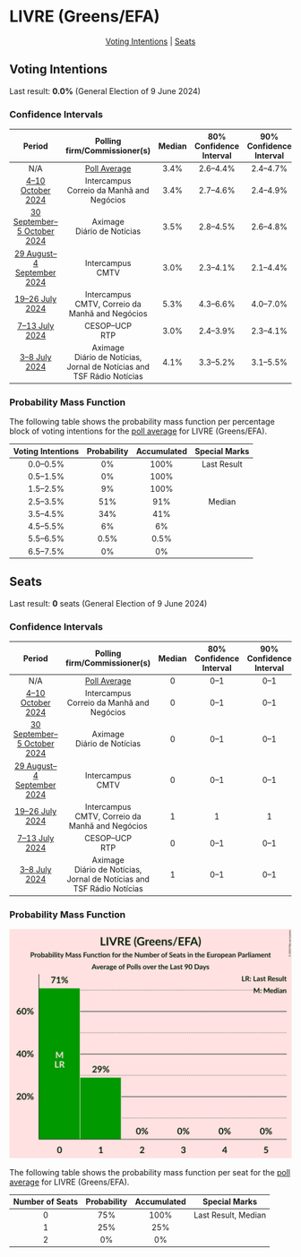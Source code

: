 # LIVRE (Greens/EFA)

<p align="center"><a href="#voting-intentions">Voting Intentions</a> | <a href="#seats">Seats</a></p>

## Voting Intentions

Last result: **0.0%** (General Election of 9 June 2024)

### Confidence Intervals

| Period     | Polling firm/Commissioner(s) | Median | 80% Confidence Interval | 90% Confidence Interval | 95% Confidence Interval | 99% Confidence Interval |
|:----------:|:----------------:|:-----------:|:-----------------------:|:-----------------------:|:-----------------------:|:-----------------------:|
| N/A | [Poll Average](average.html) | 3.4% | 2.6–4.4% | 2.4–4.7% | 2.2–4.9% | 1.9–5.5% |
| [4–10 October 2024](2024-10-10-Intercampus.html) | Intercampus <br> Correio da Manhã and Negócios | 3.4% | 2.7–4.6% | 2.4–4.9% | 2.3–5.2% | 1.9–5.8% |
| [30 September–5 October 2024](2024-10-05-Aximage.html) | Aximage <br> Diário de Notícias | 3.5% | 2.8–4.5% | 2.6–4.8% | 2.4–5.0% | 2.1–5.5% |
| [29 August–4 September 2024](2024-09-04-Intercampus.html) | Intercampus <br> CMTV | 3.0% | 2.3–4.1% | 2.1–4.4% | 1.9–4.7% | 1.6–5.2% |
| [19–26 July 2024](2024-07-26-Intercampus.html) | Intercampus <br> CMTV, Correio da Manhã and Negócios | 5.3% | 4.3–6.6% | 4.0–7.0% | 3.7–7.3% | 3.3–8.0% |
| [7–13 July 2024](2024-07-13-CESOP–UCP.html) | CESOP–UCP <br> RTP | 3.0% | 2.4–3.9% | 2.3–4.1% | 2.1–4.3% | 1.9–4.8% |
| [3–8 July 2024](2024-07-08-Aximage.html) | Aximage <br> Diário de Notícias, Jornal de Notícias and TSF Rádio Notícias | 4.1% | 3.3–5.2% | 3.1–5.5% | 2.9–5.7% | 2.6–6.3% |

### Probability Mass Function

The following table shows the probability mass function per percentage block of voting intentions for the [poll average](average.html) for LIVRE (Greens/EFA).

| Voting Intentions | Probability | Accumulated | Special Marks |
|:-----------------:|:-----------:|:-----------:|:-------------:|
| 0.0–0.5% | 0% | 100% | Last Result |
| 0.5–1.5% | 0% | 100% |  |
| 1.5–2.5% | 9% | 100% |  |
| 2.5–3.5% | 51% | 91% | Median |
| 3.5–4.5% | 34% | 41% |  |
| 4.5–5.5% | 6% | 6% |  |
| 5.5–6.5% | 0.5% | 0.5% |  |
| 6.5–7.5% | 0% | 0% |  |


## Seats

Last result: **0** seats (General Election of 9 June 2024)

### Confidence Intervals

| Period     | Polling firm/Commissioner(s) | Median | 80% Confidence Interval | 90% Confidence Interval | 95% Confidence Interval | 99% Confidence Interval |
|:----------:|:----------------:|:------:|:-----------------------:|:-----------------------:|:-----------------------:|:-----------------------:|
| N/A | [Poll Average](average.html) | 0 | 0–1 | 0–1 | 0–1 | 0–1 |
| [4–10 October 2024](2024-10-10-Intercampus.html) | Intercampus <br> Correio da Manhã and Negócios | 0 | 0–1 | 0–1 | 0–1 | 0–1 |
| [30 September–5 October 2024](2024-10-05-Aximage.html) | Aximage <br> Diário de Notícias | 0 | 0–1 | 0–1 | 0–1 | 0–1 |
| [29 August–4 September 2024](2024-09-04-Intercampus.html) | Intercampus <br> CMTV | 0 | 0–1 | 0–1 | 0–1 | 0–1 |
| [19–26 July 2024](2024-07-26-Intercampus.html) | Intercampus <br> CMTV, Correio da Manhã and Negócios | 1 | 1 | 1 | 0–1 | 0–2 |
| [7–13 July 2024](2024-07-13-CESOP–UCP.html) | CESOP–UCP <br> RTP | 0 | 0–1 | 0–1 | 0–1 | 0–1 |
| [3–8 July 2024](2024-07-08-Aximage.html) | Aximage <br> Diário de Notícias, Jornal de Notícias and TSF Rádio Notícias | 1 | 0–1 | 0–1 | 0–1 | 0–1 |

### Probability Mass Function

![Graph with seats probability mass function not yet produced](average-seats-pmf-livregreensefa.png "Seats Probability Mass Function")

The following table shows the probability mass function per seat for the [poll average](average.html) for LIVRE (Greens/EFA).

| Number of Seats | Probability | Accumulated | Special Marks |
|:---------------:|:-----------:|:-----------:|:-------------:|
| 0 | 75% | 100% | Last Result, Median |
| 1 | 25% | 25% |  |
| 2 | 0% | 0% |  |


